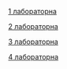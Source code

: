 [1 лабораторна](https://github.com/Yuriy-Starovoit/ObjectOrientedProgramuvanya/tree/main/1%D0%BB%D0%B0%D0%B1%D0%B0)

[2 лабораторна](https://github.com/Yuriy-Starovoit/ObjectOrientedProgramuvanya/tree/main/2%D0%BB%D0%B0%D0%B1%D0%B0)

[3 лабораторна](https://github.com/Yuriy-Starovoit/ObjectOrientedProgramuvanya/tree/main/3%20%D0%BB%D0%B0%D0%B1%D0%B0)

[4 лабораторна](https://github.com/Yuriy-Starovoit/ObjectOrientedProgramuvanya/tree/main/4%20%D0%BB%D0%B0%D0%B1%D0%B0)
